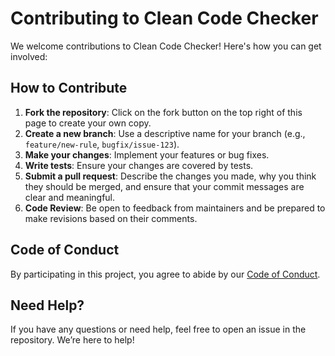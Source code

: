 # Contributing to Clean Code Checker

We welcome contributions to Clean Code Checker! Here's how you can get involved:

## How to Contribute
1. **Fork the repository**: Click on the fork button on the top right of this page to create your own copy.
2. **Create a new branch**: Use a descriptive name for your branch (e.g., `feature/new-rule`, `bugfix/issue-123`).
3. **Make your changes**: Implement your features or bug fixes.
4. **Write tests**: Ensure your changes are covered by tests.
5. **Submit a pull request**: Describe the changes you made, why you think they should be merged, and ensure that your commit messages are clear and meaningful.
6. **Code Review**: Be open to feedback from maintainers and be prepared to make revisions based on their comments.

## Code of Conduct
By participating in this project, you agree to abide by our [Code of Conduct](CODE_OF_CONDUCT.md).

## Need Help?
If you have any questions or need help, feel free to open an issue in the repository. We’re here to help!